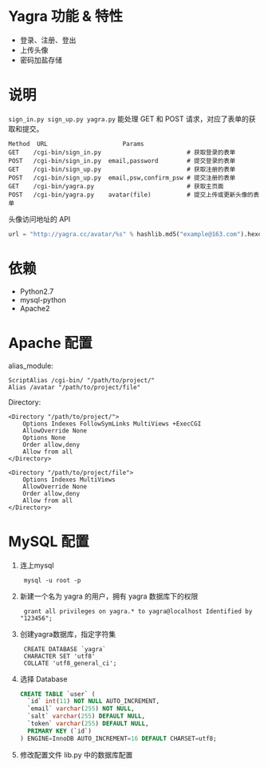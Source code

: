 # Yagra 功能 & 特性

- 登录、注册、登出
- 上传头像
- 密码加盐存储

# 说明

`sign_in.py sign_up.py yagra.py` 能处理 GET 和 POST 请求，对应了表单的获取和提交。

```
Method	URL						Params
GET    /cgi-bin/sign_in.py 						  # 获取登录的表单
POST   /cgi-bin/sign_in.py 	email,password  	  # 提交登录的表单
GET    /cgi-bin/sign_up.py 						  # 获取注册的表单
POST   /cgi-bin/sign_up.py  email,psw,confirm_psw # 提交注册的表单
GET    /cgi-bin/yagra.py  						  # 获取主页面
POST   /cgi-bin/yagra.py 	avatar(file) 		  # 提交上传或更新头像的表单
```

头像访问地址的 API
```python
url = "http://yagra.cc/avatar/%s" % hashlib.md5("example@163.com").hexdigest()
```

# 依赖

- Python2.7
- mysql-python
- Apache2

# Apache 配置

alias_module:
```
ScriptAlias /cgi-bin/ "/path/to/project/"
Alias /avatar "/path/to/project/file"
```

Directory:
```
<Directory "/path/to/project/">
    Options Indexes FollowSymLinks MultiViews +ExecCGI
    AllowOverride None
    Options None
    Order allow,deny
    Allow from all
</Directory>

<Directory "/path/to/project/file">
    Options Indexes MultiViews
    AllowOverride None
    Order allow,deny
    Allow from all
</Directory>
```

# MySQL 配置

1. 连上mysql

		mysql -u root -p

2. 新建一个名为 yagra 的用户，拥有 yagra 数据库下的权限

		grant all privileges on yagra.* to yagra@localhost Identified by "123456";

3. 创建yagra数据库，指定字符集

		CREATE DATABASE `yagra`
		CHARACTER SET 'utf8'
		COLLATE 'utf8_general_ci';

4. 选择 Database

	```sql
	CREATE TABLE `user` (
	  `id` int(11) NOT NULL AUTO_INCREMENT,
	  `email` varchar(255) NOT NULL,
	  `salt` varchar(255) DEFAULT NULL,
	  `token` varchar(255) DEFAULT NULL,
	  PRIMARY KEY (`id`)
	) ENGINE=InnoDB AUTO_INCREMENT=16 DEFAULT CHARSET=utf8;
	```

5. 修改配置文件 lib.py 中的数据库配置
